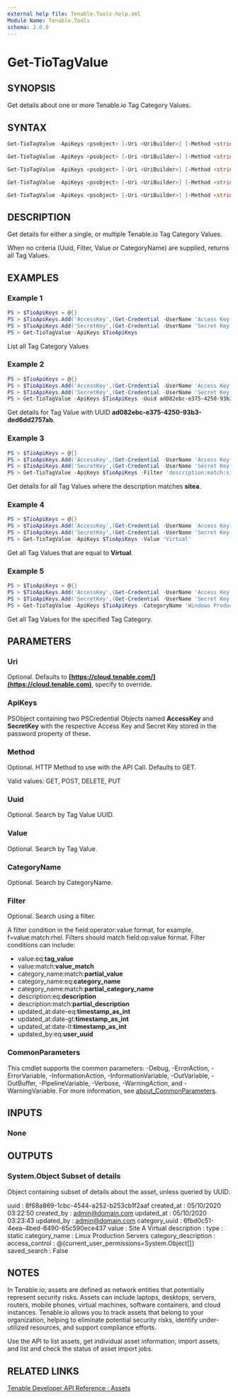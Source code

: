 ```yaml
---
external help file: Tenable.Tools-help.xml
Module Name: Tenable.Tools
schema: 2.0.0
---
```


# Get-TioTagValue

## SYNOPSIS

Get details about one or more Tenable.io Tag Category Values.

## SYNTAX

```powershell
Get-TioTagValue -ApiKeys <psobject> [-Uri <UriBuilder>] [-Method <string>] [<CommonParameters>]

Get-TioTagValue -ApiKeys <psobject> [-Uri <UriBuilder>] [-Method <string>] [-Uuid <string>] [<CommonParameters>]

Get-TioTagValue -ApiKeys <psobject> [-Uri <UriBuilder>] [-Method <string>] [-Filter <string>] [<CommonParameters>]

Get-TioTagValue -ApiKeys <psobject> [-Uri <UriBuilder>] [-Method <string>] [-Value <string>] [<CommonParameters>]

Get-TioTagValue -ApiKeys <psobject> [-Uri <UriBuilder>] [-Method <string>] [-CategoryName <string>] [<CommonParameters>]
```

## DESCRIPTION

Get details for either a single, or multiple Tenable.io Tag Category Values.

When no criteria (Uuid, Filter, Value or CategoryName) are supplied, returns all Tag Values.

## EXAMPLES

### Example 1

```powershell
PS > $TioApiKeys = @{}
PS > $TioApiKeys.Add('AccessKey',(Get-Credential -UserName 'Access Key'))
PS > $TioApiKeys.Add('SecretKey',(Get-Credential -UserName 'Secret Key'))
PS > Get-TioTagValue -ApiKeys $TioApiKeys
```

List all Tag Category Values

### Example 2

```powershell
PS > $TioApiKeys = @{}
PS > $TioApiKeys.Add('AccessKey',(Get-Credential -UserName 'Access Key'))
PS > $TioApiKeys.Add('SecretKey',(Get-Credential -UserName 'Secret Key'))
PS > Get-TioTagValue -ApiKeys $TioApiKeys -Uuid ad082ebc-e375-4250-93b3-ded6dd2757ab
```

Get details for Tag Value with UUID **ad082ebc-e375-4250-93b3-ded6dd2757ab**.

### Example 3

```powershell
PS > $TioApiKeys = @{}
PS > $TioApiKeys.Add('AccessKey',(Get-Credential -UserName 'Access Key'))
PS > $TioApiKeys.Add('SecretKey',(Get-Credential -UserName 'Secret Key'))
PS > Get-TioTagValue -ApiKeys $TioApiKeys -Filter 'description:match:sitea'
```

Get details for all Tag Values where the description matches **sitea**.

### Example 4

```powershell
PS > $TioApiKeys = @{}
PS > $TioApiKeys.Add('AccessKey',(Get-Credential -UserName 'Access Key'))
PS > $TioApiKeys.Add('SecretKey',(Get-Credential -UserName 'Secret Key'))
PS > Get-TioTagValue -ApiKeys $TioApiKeys -Value 'Virtual'
```

Get all Tag Values that are equal to **Virtual**.

### Example 5

```powershell
PS > $TioApiKeys = @{}
PS > $TioApiKeys.Add('AccessKey',(Get-Credential -UserName 'Access Key'))
PS > $TioApiKeys.Add('SecretKey',(Get-Credential -UserName 'Secret Key'))
PS > Get-TioTagValue -ApiKeys $TioApiKeys -CategoryName 'Windows Production'
```

Get all Tag Values for the specified Tag Category.

## PARAMETERS

### Uri

Optional. Defaults to **[https://cloud.tenable.com/](https://cloud.tenable.com)**, specify to override.

### ApiKeys

PSObject containing two PSCredential Objects named **AccessKey** and **SecretKey** with the respective Access Key and Secret Key stored in the password property of these.

### Method

Optional. HTTP Method to use with the API Call.  Defaults to GET.

Valid values: GET, POST, DELETE, PUT

### Uuid

Optional. Search by Tag Value UUID.

### Value

Optional. Search by Tag Value.

### CategoryName

Optional. Search by CategoryName.

### Filter

Optional. Search using a filter.

A filter condition in the field:operator:value format, for example, f=value:match:rhel. Filters should match field:op:value format. Filter conditions can include:

* value:eq:**tag_value**
* value:match:**value_match**
* category_name:match:**partial_value**
* category_name:eq:**category_name**
* category_name:match:**partial_category_name**
* description:eq:**description**
* description:match:**partial_description**
* updated_at:date-eq:**timestamp_as_int**
* updated_at:date-gt:**timestamp_as_int**
* updated_at:date-lt:**timestamp_as_int**
* updated_by:eq:**user_uuid**

### CommonParameters

This cmdlet supports the common parameters: -Debug, -ErrorAction, -ErrorVariable, -InformationAction, -InformationVariable, -OutVariable, -OutBuffer, -PipelineVariable, -Verbose, -WarningAction, and -WarningVariable. For more information, see [about_CommonParameters](http://go.microsoft.com/fwlink/?LinkID=113216).

## INPUTS

### None

## OUTPUTS

### System.Object Subset of details

Object containing subset of details about the asset, unless queried by UUID.

  uuid                 : 8f68a869-1cbc-4544-a252-b253cb1f2aaf
  created_at           : 05/10/2020 03:22:50
  created_by           : admin@domain.com
  updated_at           : 05/10/2020 03:23:43
  updated_by           : admin@domain.com
  category_uuid        : 6fbd0c51-4eea-4bed-8490-65c590ece437
  value                : Site A Virtual
  description          :
  type                 : static
  category_name        : Linux Production Servers
  category_description :
  access_control       : @{current_user_permissions=System.Object[]}
  saved_search         : False

## NOTES

In Tenable.io, assets are defined as network entities that potentially represent security risks. Assets can include laptops, desktops,
servers, routers, mobile phones, virtual machines, software containers, and cloud instances. Tenable.io allows you to track assets that
belong to your organization, helping to eliminate potential security risks, identify under-utilized resources, and support compliance efforts.

Use the API to list assets, get individual asset information, import assets, and list and check the status of asset import jobs.

## RELATED LINKS

[Tenable Developer API Reference : Assets](https://developer.tenable.com/reference#assets)
